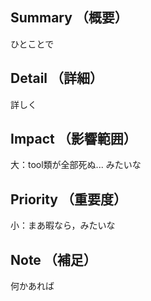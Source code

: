 ## Summary （概要）
ひとことで

## Detail （詳細）
詳しく

## Impact （影響範囲）
大：tool類が全部死ぬ... みたいな

## Priority （重要度）
小：まあ暇なら，みたいな

## Note （補足）
何かあれば
